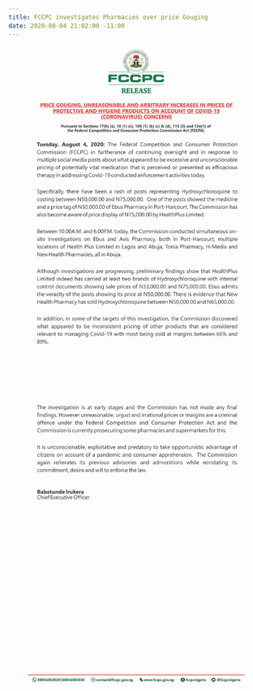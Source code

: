 ```yaml
---
title: FCCPC investigates Pharmacies over price Gouging
date: 2020-08-04 21:02:00 -11:00
---
```


![release.jpg](/uploads/release.jpg)
![release 2.jpg](/uploads/release%202.jpg)